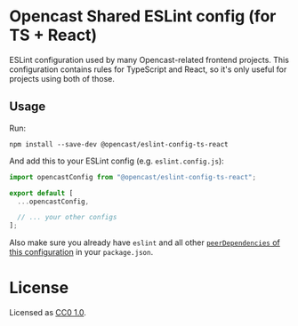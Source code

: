 # Opencast Shared ESLint config (for TS + React)

ESLint configuration used by many Opencast-related frontend projects.
This configuration contains rules for TypeScript and React, so it's only useful for projects using both of those.

## Usage

Run:

```
npm install --save-dev @opencast/eslint-config-ts-react
```

And add this to your ESLint config (e.g. `eslint.config.js`):

```javascript
import opencastConfig from "@opencast/eslint-config-ts-react";

export default [
  ...opencastConfig,

  // ... your other configs
];
```

Also make sure you already have `eslint` and all other [`peerDependencies` of this configuration](./package.json) in your `package.json`.


# License

Licensed as [CC0 1.0](https://creativecommons.org/publicdomain/zero/1.0/).
